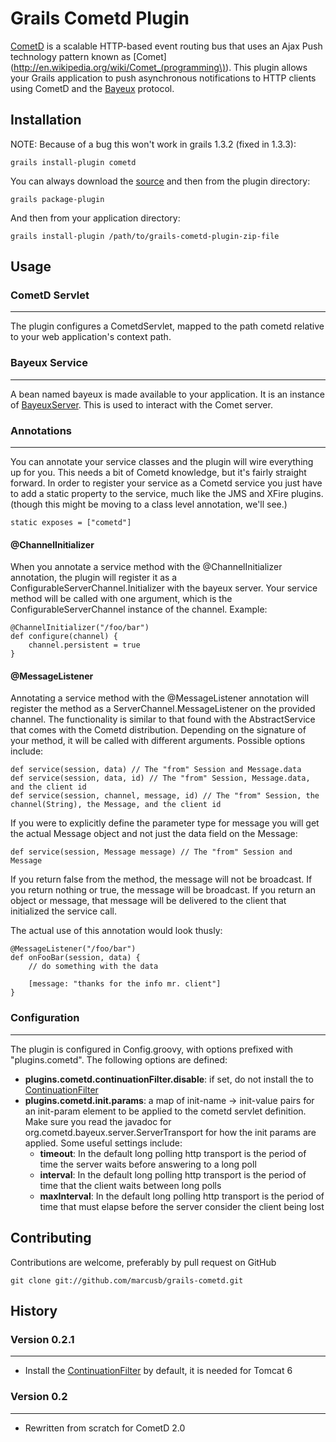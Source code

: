 # Grails Cometd Plugin

[CometD](http://cometd.org) is a scalable HTTP-based event routing bus that uses an Ajax Push technology pattern known as [Comet](http://en.wikipedia.org/wiki/Comet_(programming\)).  This plugin allows your Grails application to push asynchronous notifications to HTTP clients using CometD and the [Bayeux](http://cometd.org/documentation/bayeux) protocol.

## Installation
NOTE: Because of a bug this won't work in grails 1.3.2 (fixed in 1.3.3):

	grails install-plugin cometd
	
You can always download the [source](http://github.com/marcusb/grails-cometd) and then from the plugin directory:

	grails package-plugin
	
And then from your application directory:

	grails install-plugin /path/to/grails-cometd-plugin-zip-file

## Usage

### CometD Servlet
***

The plugin configures a CometdServlet, mapped to the path cometd relative to your web application's context path.

### Bayeux Service
***

A bean named bayeux is made available to your application. It is an instance of [BayeuxServer](http://download.cometd.org/bayeux-api-2.0.beta0-javadoc/org/cometd/bayeux/server/BayeuxServer.html). This is used to interact with the Comet server.

### Annotations
***

You can annotate your service classes and the plugin will wire everything up for you.  This needs a bit of Cometd knowledge, but it's fairly straight forward.  In order to register your service as a Cometd service you just have to add a static property to the service, much like the JMS and XFire plugins. (though this might be moving to a class level annotation, we'll see.)

	static exposes = ["cometd"]

#### @ChannelInitializer
When you annotate a service method with the @ChannelInitializer annotation, the plugin will register it as a ConfigurableServerChannel.Initializer with the bayeux server.  Your service method will be called with one argument, which is the ConfigurableServerChannel instance of the channel. Example:

	@ChannelInitializer("/foo/bar")
	def configure(channel) {
		channel.persistent = true
	}

#### @MessageListener
Annotating a service method with the @MessageListener annotation will register the method as a ServerChannel.MessageListener on the provided channel.  The functionality is similar to that found with the AbstractService that comes with the Cometd distribution.  Depending on the signature of your method, it will be called with different arguments.  Possible options include:

	def service(session, data) // The "from" Session and Message.data
	def service(session, data, id) // The "from" Session, Message.data, and the client id
	def service(session, channel, message, id) // The "from" Session, the channel(String), the Message, and the client id
	
If you were to explicitly define the parameter type for message you will get the actual Message object and not just the data field on the Message:

	def service(session, Message message) // The "from" Session and Message
	
If you return false from the method, the message will not be broadcast.  If you return nothing or true, the message will be broadcast.  If you return an object or message, that message will be delivered to the client that initialized the service call.

The actual use of this annotation would look thusly:

	@MessageListener("/foo/bar")
	def onFooBar(session, data) {
		// do something with the data
		
		[message: "thanks for the info mr. client"]
	}

### Configuration
***

The plugin is configured in Config.groovy, with options prefixed with "plugins.cometd". The following options are defined:

* **plugins.cometd.continuationFilter.disable**: if set, do not install the to [ContinuationFilter](http://download.eclipse.org/jetty/stable-7/apidocs/org/eclipse/jetty/continuation/ContinuationFilter.html)
* **plugins.cometd.init.params**: a map of init-name -> init-value pairs for an init-param element to be applied to the cometd servlet definition. Make sure you read the javadoc for org.cometd.bayeux.server.ServerTransport for how the init params are applied. Some useful settings include:
	* **timeout**: In the default long polling http transport is the period of time the server waits before answering to a long poll
	* **interval**: In the default long polling http transport is the period of time that the client waits between long polls
	* **maxInterval**: In the default long polling http transport is the period of time that must elapse before the server consider the client being lost

## Contributing
Contributions are welcome, preferably by pull request on GitHub
	
	git clone git://github.com/marcusb/grails-cometd.git

## History

### Version 0.2.1
***
* Install the [ContinuationFilter](http://download.eclipse.org/jetty/stable-7/apidocs/org/eclipse/jetty/continuation/ContinuationFilter.html) by default, it is needed for Tomcat 6

### Version 0.2
***
* Rewritten from scratch for CometD 2.0